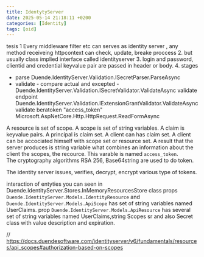```yaml
---
title: IdentytyServer
date: 2025-05-14 21:18:11 +0200
categories: [Identity]
tags: [oid]
---
```

tesis
1 Every middleware filter etc can serves as identity server , any method receiveing httpcontext can check, update, breake proccess 
2. but usually class implied interface   called identityserver
3. login and password, clientid and credential   keyvalue pair are passed in  header or body. 
4. stages 
  - parse  Duende.IdentityServer.Validation.ISecretParser.ParseAsync
  - validate - compare  actual and excepted - Duende.IdentityServer.Validation.ISecretValidator.ValidateAsync
  validate endpoint Duende.IdentityServer.Validation.IExtensionGrantValidator.ValidateAsync
  validate beratoken "access_token" Microsoft.AspNetCore.Http.HttpRequest.ReadFormAsync

A resource is set of scope.
A scope is set of string variables.
A claim  is keyvalue pairs.
A principal is claim set. 
A client can has claim set.
A client can be accociated himself with scope set or resource set.
A result  that the  server produces is string variable what combines an information about the client the scopes, the recource.
This varable is named `access_token`.    
The cryptography algorithms RSA 256, Base64string  are used to do token.

The identity server  issues, verifies, decrypt, encrypt various type of tokens.


interaction of entyties you can seen in Duende.IdentityServer.Stores.InMemoryResourcesStore class
props `Duende.IdentityServer.Models.IdentityResource` and `Duende.IdentityServer.Models.ApiScope`
 has set of string variables named UserClaims.
 prop `Duende.IdentityServer.Models.ApiResource`  has several set of string variables named
UserClaims,string Scopes sr and also Secret class with value description and expiration.



// https://docs.duendesoftware.com/identityserver/v6/fundamentals/resources/api_scopes#authorization-based-on-scopes

